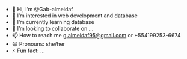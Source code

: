 - 👋 Hi, I’m @Gab-almeidaf
- 👀 I’m interested in web development and database 
- 🌱 I’m currently learning database
- 💞️ I’m looking to collaborate on ...
- 📫 How to reach me g.almeidaf95@gmail.com or +554199253-6674
- 😄 Pronouns: she/her
- ⚡ Fun fact: ...

<!---
Gab-almeidaf/Gab-almeidaf is a ✨ special ✨ repository because its `README.md` (this file) appears on your GitHub profile.
You can click the Preview link to take a look at your changes.
--->
